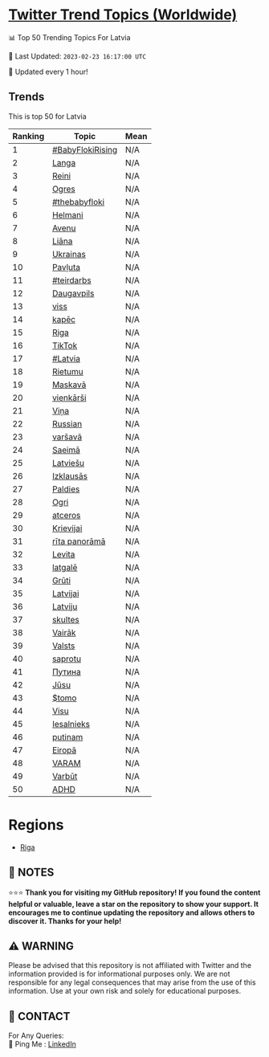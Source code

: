 [Twitter Trend Topics (Worldwide)](https://github.com/ErcinDedeoglu/Twitter-Trend-Topics)
==========


📊 Top 50 Trending Topics For Latvia

📆 Last Updated: `2023-02-23 16:17:00 UTC`

🔧 Updated every 1 hour!


## Trends

This is top 50 for Latvia

| Ranking | Topic | Mean |
| ------- | ------------ | ------------ |
| 1 | [#BabyFlokiRising](http://twitter.com/search?q=%23BabyFlokiRising) | N/A |
| 2 | [Langa](http://twitter.com/search?q=Langa) | N/A |
| 3 | [Reini](http://twitter.com/search?q=Reini) | N/A |
| 4 | [Ogres](http://twitter.com/search?q=Ogres) | N/A |
| 5 | [#thebabyfloki](http://twitter.com/search?q=%23thebabyfloki) | N/A |
| 6 | [Helmani](http://twitter.com/search?q=Helmani) | N/A |
| 7 | [Avenu](http://twitter.com/search?q=Avenu) | N/A |
| 8 | [Liāna](http://twitter.com/search?q=Li%c4%81na) | N/A |
| 9 | [Ukrainas](http://twitter.com/search?q=Ukrainas) | N/A |
| 10 | [Pavļuta](http://twitter.com/search?q=Pav%c4%bcuta) | N/A |
| 11 | [#teirdarbs](http://twitter.com/search?q=%23teirdarbs) | N/A |
| 12 | [Daugavpils](http://twitter.com/search?q=Daugavpils) | N/A |
| 13 | [viss](http://twitter.com/search?q=viss) | N/A |
| 14 | [kapēc](http://twitter.com/search?q=kap%c4%93c) | N/A |
| 15 | [Riga](http://twitter.com/search?q=Riga) | N/A |
| 16 | [TikTok](http://twitter.com/search?q=TikTok) | N/A |
| 17 | [#Latvia](http://twitter.com/search?q=%23Latvia) | N/A |
| 18 | [Rietumu](http://twitter.com/search?q=Rietumu) | N/A |
| 19 | [Maskavā](http://twitter.com/search?q=Maskav%c4%81) | N/A |
| 20 | [vienkārši](http://twitter.com/search?q=vienk%c4%81r%c5%a1i) | N/A |
| 21 | [Viņa](http://twitter.com/search?q=Vi%c5%86a) | N/A |
| 22 | [Russian](http://twitter.com/search?q=Russian) | N/A |
| 23 | [varšavā](http://twitter.com/search?q=var%c5%a1av%c4%81) | N/A |
| 24 | [Saeimā](http://twitter.com/search?q=Saeim%c4%81) | N/A |
| 25 | [Latviešu](http://twitter.com/search?q=Latvie%c5%a1u) | N/A |
| 26 | [Izklausās](http://twitter.com/search?q=Izklaus%c4%81s) | N/A |
| 27 | [Paldies](http://twitter.com/search?q=Paldies) | N/A |
| 28 | [Ogri](http://twitter.com/search?q=Ogri) | N/A |
| 29 | [atceros](http://twitter.com/search?q=atceros) | N/A |
| 30 | [Krievijai](http://twitter.com/search?q=Krievijai) | N/A |
| 31 | [rīta panorāmā](http://twitter.com/search?q=r%c4%abta+panor%c4%81m%c4%81) | N/A |
| 32 | [Levita](http://twitter.com/search?q=Levita) | N/A |
| 33 | [latgalē](http://twitter.com/search?q=latgal%c4%93) | N/A |
| 34 | [Grūti](http://twitter.com/search?q=Gr%c5%abti) | N/A |
| 35 | [Latvijai](http://twitter.com/search?q=Latvijai) | N/A |
| 36 | [Latviju](http://twitter.com/search?q=Latviju) | N/A |
| 37 | [skultes](http://twitter.com/search?q=skultes) | N/A |
| 38 | [Vairāk](http://twitter.com/search?q=Vair%c4%81k) | N/A |
| 39 | [Valsts](http://twitter.com/search?q=Valsts) | N/A |
| 40 | [saprotu](http://twitter.com/search?q=saprotu) | N/A |
| 41 | [Путина](http://twitter.com/search?q=%d0%9f%d1%83%d1%82%d0%b8%d0%bd%d0%b0) | N/A |
| 42 | [Jūsu](http://twitter.com/search?q=J%c5%absu) | N/A |
| 43 | [$tomo](http://twitter.com/search?q=%24tomo) | N/A |
| 44 | [Visu](http://twitter.com/search?q=Visu) | N/A |
| 45 | [Iesalnieks](http://twitter.com/search?q=Iesalnieks) | N/A |
| 46 | [putinam](http://twitter.com/search?q=putinam) | N/A |
| 47 | [Eiropā](http://twitter.com/search?q=Eirop%c4%81) | N/A |
| 48 | [VARAM](http://twitter.com/search?q=VARAM) | N/A |
| 49 | [Varbūt](http://twitter.com/search?q=Varb%c5%abt) | N/A |
| 50 | [ADHD](http://twitter.com/search?q=ADHD) | N/A |



# Regions

* [Riga](</Latvia/Riga.md>)



## 📝 NOTES

⭐⭐⭐ **Thank you for visiting my GitHub repository! If you found the content helpful or valuable, leave a star on the repository to show your support. It encourages me to continue updating the repository and allows others to discover it. Thanks for your help!**


## ⚠️ WARNING

Please be advised that this repository is not affiliated with Twitter and the information provided is for informational purposes only. We are not responsible for any legal consequences that may arise from the use of this information. Use at your own risk and solely for educational purposes.


## 📨 CONTACT

 For Any Queries:  
            🏓 Ping Me : [LinkedIn](https://www.linkedin.com/in/ercindedeoglu/)
